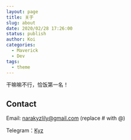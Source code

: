 ```yaml
---
layout: page
title: 关于
slug: about
date: 2020/02/28 17:26:00
status: publish
author: Koi
categories: 
  - Maverick
  - Dev
tags: 
  - theme
---
```


干嘛嘛不行，恰饭第一名！


## Contact

Email: narakyzlily@gmail.com (replace # with @)

Telegram：[Kyz](https://t.me/narakoi)
